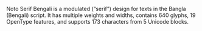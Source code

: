 Noto Serif Bengali is a modulated (“serif”) design for texts in the Bangla (Bengali) script. It has multiple weights and widths, contains 640 glyphs, 19 OpenType features, and supports 173 characters from 5 Unicode blocks.